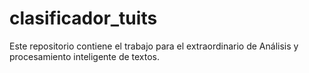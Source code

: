 # clasificador_tuits
Este repositorio contiene el trabajo para el extraordinario de Análisis y procesamiento inteligente de textos.
